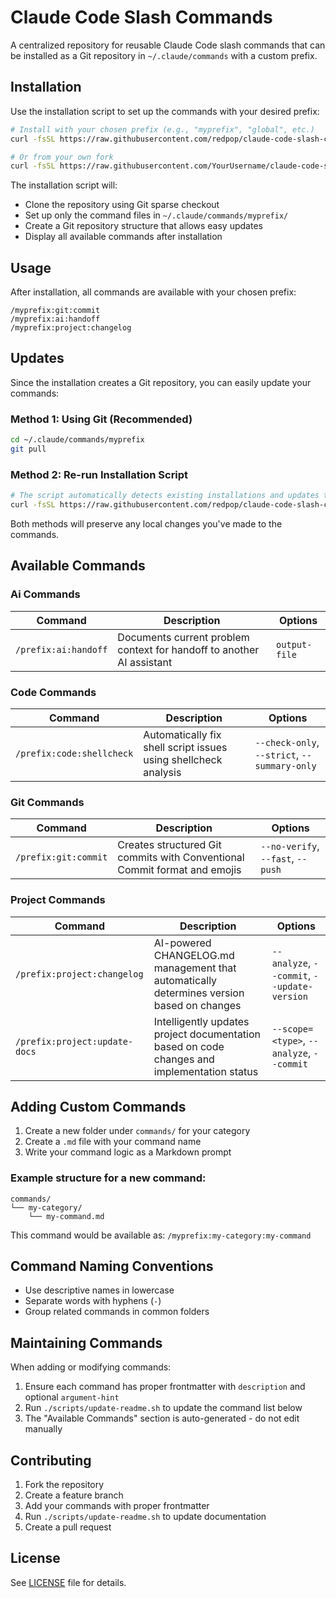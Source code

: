 # Claude Code Slash Commands

A centralized repository for reusable Claude Code slash commands that can be installed as a Git repository in `~/.claude/commands` with a custom prefix.

## Installation

Use the installation script to set up the commands with your desired prefix:

```bash
# Install with your chosen prefix (e.g., "myprefix", "global", etc.)
curl -fsSL https://raw.githubusercontent.com/redpop/claude-code-slash-commands/main/install.sh | bash -s -- myprefix

# Or from your own fork
curl -fsSL https://raw.githubusercontent.com/YourUsername/claude-code-slash-commands/main/install.sh | bash -s -- myprefix
```

The installation script will:
- Clone the repository using Git sparse checkout
- Set up only the command files in `~/.claude/commands/myprefix/`
- Create a Git repository structure that allows easy updates
- Display all available commands after installation

## Usage

After installation, all commands are available with your chosen prefix:

```
/myprefix:git:commit
/myprefix:ai:handoff
/myprefix:project:changelog
```

## Updates

Since the installation creates a Git repository, you can easily update your commands:

### Method 1: Using Git (Recommended)
```bash
cd ~/.claude/commands/myprefix
git pull
```

### Method 2: Re-run Installation Script
```bash
# The script automatically detects existing installations and updates them
curl -fsSL https://raw.githubusercontent.com/redpop/claude-code-slash-commands/main/install.sh | bash -s -- myprefix
```

Both methods will preserve any local changes you've made to the commands.

## Available Commands

<!-- COMMANDS:START - DO NOT EDIT -->

### Ai Commands

| Command | Description | Options |
|---------|-------------|---------|
| `/prefix:ai:handoff` | Documents current problem context for handoff to another AI assistant | `output-file` |


### Code Commands

| Command | Description | Options |
|---------|-------------|---------|
| `/prefix:code:shellcheck` | Automatically fix shell script issues using shellcheck analysis | `--check-only`, `--strict`, `--summary-only` |


### Git Commands

| Command | Description | Options |
|---------|-------------|---------|
| `/prefix:git:commit` | Creates structured Git commits with Conventional Commit format and emojis | `--no-verify`, `--fast`, `--push` |


### Project Commands

| Command | Description | Options |
|---------|-------------|---------|
| `/prefix:project:changelog` | AI-powered CHANGELOG.md management that automatically determines version based on changes | `--analyze`, `--commit`, `--update-version` |
| `/prefix:project:update-docs` | Intelligently updates project documentation based on code changes and implementation status | `--scope=<type>`, `--analyze`, `--commit` |

<!-- COMMANDS:END -->

## Adding Custom Commands

1. Create a new folder under `commands/` for your category
2. Create a `.md` file with your command name
3. Write your command logic as a Markdown prompt

### Example structure for a new command:

```
commands/
└── my-category/
    └── my-command.md
```

This command would be available as: `/myprefix:my-category:my-command`

## Command Naming Conventions

- Use descriptive names in lowercase
- Separate words with hyphens (`-`)
- Group related commands in common folders

## Maintaining Commands

When adding or modifying commands:

1. Ensure each command has proper frontmatter with `description` and optional `argument-hint`
2. Run `./scripts/update-readme.sh` to update the command list below
3. The "Available Commands" section is auto-generated - do not edit manually

## Contributing

1. Fork the repository
2. Create a feature branch
3. Add your commands with proper frontmatter
4. Run `./scripts/update-readme.sh` to update documentation
5. Create a pull request

## License

See [LICENSE](LICENSE) file for details.
